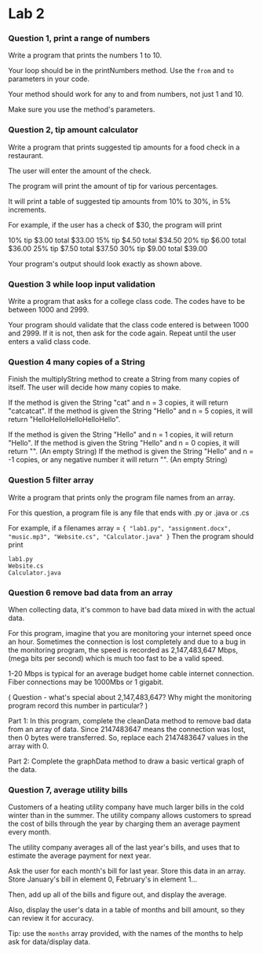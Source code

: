 # Lab 2 


### Question 1, print a range of numbers

Write a program that prints the numbers 1 to 10.
 
Your loop should be in the printNumbers method. Use the `from` and `to` parameters in your code.
 
Your method should work for any to and from numbers, not just 1 and 10.

Make sure you use the method's parameters.
 

### Question 2, tip amount calculator 

Write a program that prints suggested tip amounts for a food check in a restaurant.

The user will enter the amount of the check.

The program will print the amount of tip for various percentages.

It will print a table of suggested tip amounts from 10% to 30%, in 5% increments.

For example, if the user has a check of $30, the program will print

10% tip $3.00 total $33.00
15% tip $4.50 total $34.50
20% tip $6.00 total $36.00
25% tip $7.50 total $37.50
30% tip $9.00 total $39.00

Your program's output should look exactly as shown above.


### Question 3 while loop input validation

Write a program that asks for a college class code.
The codes have to be between 1000 and 2999.

Your program should validate that the class code entered is between 1000 and 2999.
If it is not, then ask for the code again. Repeat until the user enters a valid class code.

 
### Question 4 many copies of a String

Finish the multiplyString method to create a String from many copies of itself.
The user will decide how many copies to make.
 
If the method is given the String "cat" and n = 3 copies, it will return "catcatcat".
If the method is given the String "Hello" and n = 5 copies, it will return "HelloHelloHelloHelloHello".
 
If the method is given the String "Hello" and n = 1 copies, it will return "Hello".
If the method is given the String "Hello" and n = 0 copies, it will return "". (An empty String)
If the method is given the String "Hello" and n = -1 copies, or any negative number it will return "". (An empty String)
 

### Question 5 filter array

Write a program that prints only the program file names from an array.

For this question, a program file is any file that ends with .py or .java or .cs

For example, if a filenames array = `{ "lab1.py", "assignment.docx", "music.mp3", "Website.cs", "Calculator.java" }`
Then the program should print

```
lab1.py
Website.cs
Calculator.java
```


### Question 6 remove bad data from an array


 When collecting data, it's common to have bad data mixed in with the actual data.
 
 For this program, imagine that you are monitoring your internet speed once an hour.
 Sometimes the connection is lost completely and due to a bug in the monitoring program,
 the speed is recorded as 2,147,483,647 Mbps, (mega bits per second) which is much too fast to be a valid speed.
 
 1-20 Mbps is typical for an average budget home cable internet connection. Fiber connections may be 1000Mbs or 1 gigabit.
 
 ( Question - what's special about 2,147,483,647? Why might the monitoring program record this number in particular? )
 
 Part 1: In this program, complete the cleanData method to remove bad data from an array of data.
 Since 2147483647 means the connection was lost, then 0 bytes were transferred.
 So, replace each 2147483647 values in the array with 0.
 
 Part 2: Complete the graphData method to draw a basic vertical graph of the data.
 

### Question 7, average utility bills

Customers of a heating utility company have much larger bills in the cold winter than in the summer.
The utility company allows customers to spread the cost of bills through the year by charging them an average payment every month.
 
The utility company averages all of the last year's bills, and uses that to estimate the average payment for next year.
 
Ask the user for each month's bill for last year. 
Store this data in an array.
Store January's bill in element 0, February's in element 1...
 
Then, add up all of the bills and figure out, and display the average.
 
Also, display the user's data in a table of months and bill amount, so they can review it for accuracy.
 
Tip: use the `months` array provided, with the names of the months to help ask for data/display data.
